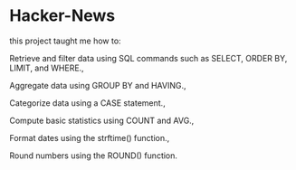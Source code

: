 # Hacker-News

this project taught me how to:

Retrieve and filter data using SQL commands such as SELECT, ORDER BY, LIMIT, and WHERE.,

Aggregate data using GROUP BY and HAVING.,

Categorize data using a CASE statement.,

Compute basic statistics using COUNT and AVG.,

Format dates using the strftime() function.,

Round numbers using the ROUND() function.
